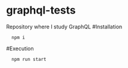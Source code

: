 # graphql-tests
  Repository where I study GraphQL
#Installation
  ```
    npm i
  ```
#Execution
  ```
    npm run start
  ```
